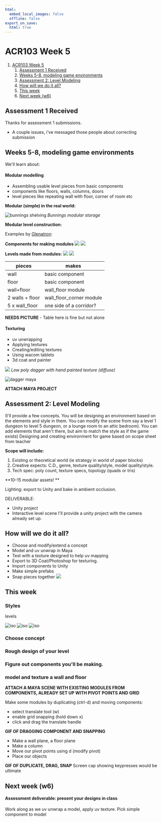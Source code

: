 ```yaml
---
html:
  embed_local_images: false
  offline: false
export_on_save:
  html: true
---
```


# ACR103 Week 5


<!-- @import "[TOC]" {cmd="toc" depthFrom=1 depthTo=2 orderedList=false} -->

<!-- code_chunk_output -->

1. [ACR103 Week 5](#acr103-week-5)
   1. [Assessment 1 Received](#assessment-1-received)
   2. [Weeks 5-8, modeling game environments](#weeks-5-8-modeling-game-environments)
   3. [Assessment 2: Level Modeling](#assessment-2-level-modeling)
   4. [How will we do it all?](#how-will-we-do-it-all)
   5. [This week](#this-week)
   6. [Next week (w6)](#next-week-w6)

<!-- /code_chunk_output -->

## Assessment 1 Received 

Thanks for assessment 1 submissions.
* A couple issues, i’ve messaged those people about correcting submission

## Weeks 5-8, modeling game environments

We'll learn about:
#### Modular modelling
  - Assembling usable level pieces from basic components
  - components like floors, walls, columns, doors
  - level pieces like repeating wall with floor, corner of room etc

**Modular (simple) in the real world:**

![bunnings shelving](assets/week5/BunningsShelving.jpg)
_Bunnings modular storage_

**Modular level construction:**

Examples by [Glenatron](https://polycount.com/discussion/158818/another-modular-dungeon-tileset):

**Components for making modules**
![](assets/week5/modular_dungeon_2.jpg)
![](assets/week5/modular_dungeon_3.jpg)

**Levels made from modules:**
![](assets/week5/modular_dungeon_1.jpg)
![](assets/week5/modular_dungeon_4.jpg)


| pieces      | makes
|---          |---
| wall        | basic component 
| floor       | basic component 
| wall+floor  | wall_floor module
| 2 walls + floor | wall_floor_corner module
| 5 x wall_floor  | one side of a corridor? | 

**NEEDS PICTURE** - Table here is fine but not alone

#### Texturing
  - uv unwrapping
  - Applying textures
  - Creating/editing textures
  - Using wacom tablets
  - 3d coat and painter

![](assets/week5/dagger_uv.png)
_Low poly dagger with hand painted texture (diffuse)_

![dagger maya](assets/week5/dagger_uv_grid.png)

**ATTACH MAYA PROJECT**

## Assessment 2: Level Modeling

(I'll provide a few concepts. You will be designing an environment based on the elements and style in them. You can modify the scene from say a level 1 dungeon to level 5 dungeon, or a lounge room to an attic bedroom). You can add elements that aren't there, but aim to match the style as if the game exists)
Designing and creating environment for game based on scope sheet from teacher

**Scope will include:**
1. Existing or theoretical world (ie strategy in world of paper blocks)
2. Creative expects: C.D., genre, texture quality/style, model quality/style.
3. Tech spec: poly count, texture specs, topology (quads or tris)

**10-15 modular assets! **

Lighting: export to Unity and bake in ambient occlusion.

DELIVERABLE: 
* Unity project
* Interactive level scene
I'll provide a unity project with the camera already set up.

## How will we do it all?

- Choose and modify/extend a concept
- Model and uv unwrap in Maya
- Test with a texture designed to help uv mapping
- Export to 3D Coat/Photoshop for texturing.
- Import components to Unity
- Make simple prefabs
- Snap pieces together
![](assets/week5/dagger_uv_grid.png)

## This week

### Styles
levels

![iso](w:\dmcgits.github.io.git\mds\ACR103\assets\week5\iso_room_2_halcyon.jpg)
![iso](w:\dmcgits.github.io.git\mds\ACR103\assets\week5\iso_room_1_halcyon.jpg)
![iso](W:\dmcgits.github.io.git\mds\ACR103\assets\week5\iso_room_3_imgur.jpg)

### Choose concept

### Rough design of your level

### Figure out components you'll be making.

### model and texture a wall and floor 

**ATTACH A MAYA SCENE WITH EXISTING MODULES FROM COMPONENTS, ALREADY SET UP WITH PIVOT POINTS AND GRID**

Make some modules by duplicating (ctrl-d) and moving components:
  - select translate tool (w)
  - enable grid snapping (hold down x)
  - click and drag the translate handle

**GIF OF DRAGGING COMPONENT AND SNAPPING** 

* Make a wall plane, a floor plane
* Make a column
* Move our pivot points using d (modify pivot)
* Place our objects

**GIF OF DUPLICATE, DRAG, SNAP**
Screen cap showing keypresses would be ultimate
  
## Next week (w6)

#### Assessment deliverable: present your designs in class
Work along as we uv unwrap a model, apply uv texture.
Pick simple component to model
